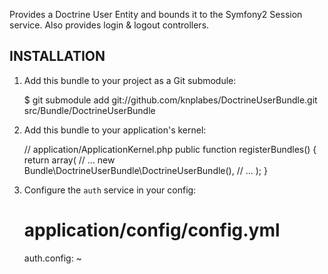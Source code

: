 Provides a Doctrine User Entity and bounds it to the Symfony2 Session service.
Also provides login & logout controllers.

## INSTALLATION

1. Add this bundle to your project as a Git submodule:

    $ git submodule add git://github.com/knplabes/DoctrineUserBundle.git src/Bundle/DoctrineUserBundle

2. Add this bundle to your application's kernel:

    // application/ApplicationKernel.php
    public function registerBundles()
    {
        return array(
            // ...
            new Bundle\DoctrineUserBundle\DoctrineUserBundle(),
            // ...
        );
    }

3. Configure the `auth` service in your config:

    # application/config/config.yml
    auth.config: ~
